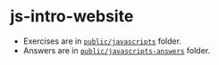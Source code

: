 # js-intro-website

- Exercises are in [`public/javascripts`](public/javascripts) folder.
- Answers are in [`public/javascripts-answers`](public/javascripts-answers) folder.
